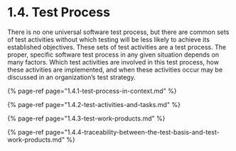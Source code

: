 # 1.4. Test Process

There is no one universal software test process, but there are common sets of test activities without which testing will be less likely to achieve its established objectives. These sets of test activities are a test process. The proper, specific software test process in any given situation depends on many factors. Which test activities are involved in this test process, how these activities are implemented, and when these activities occur may be discussed in an organization’s test strategy.

{% page-ref page="1.4.1-test-process-in-context.md" %}

{% page-ref page="1.4.2-test-activities-and-tasks.md" %}

{% page-ref page="1.4.3-test-work-products.md" %}

{% page-ref page="1.4.4-traceability-between-the-test-basis-and-test-work-products.md" %}





